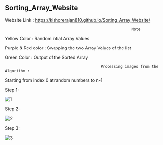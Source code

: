 ## Sorting_Array_Website

Website Link : https://kishorerajan810.github.io/Sorting_Array_Website/

                                                             Note 

   Yellow Color : Random intial Array Values
   
   Purple & Red color : Swapping the two Array Values of the list
   
   Green Color : Output of the Sorted Array

                                               Processing images from the Algorithm :

   Starting from index 0 at random numbers to n-1
   
Step 1:

![1](https://user-images.githubusercontent.com/56103513/120933541-41ae0c00-c718-11eb-83c0-6b8b06333061.PNG)

Step 2:

![2](https://user-images.githubusercontent.com/56103513/120933545-42df3900-c718-11eb-891d-7a9e1aa2f0b1.PNG)

Step 3:

![3](https://user-images.githubusercontent.com/56103513/120933546-42df3900-c718-11eb-9a8b-b6dc5ef71723.PNG)
   



 
